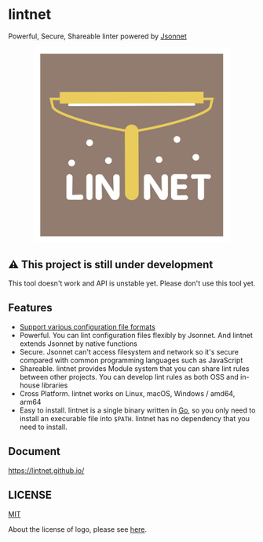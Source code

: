 # lintnet

Powerful, Secure, Shareable linter powered by [Jsonnet](https://jsonnet.org/)

<p align="center" width="100%">
  <picture>
    <source media="(prefers-color-scheme: dark)" srcset="https://raw.githubusercontent.com/lintnet/logo/main/images/lintnet.png">
    <img src="https://raw.githubusercontent.com/lintnet/logo/main/images/lintnet.png" alt="logo" width="400">
  </picture>
</p>

## :warning: This project is still under development

This tool doesn't work and API is unstable yet.
Please don't use this tool yet.

## Features

- [Support various configuration file formats](https://lintnet.github.io/docs/supported-data-format)
- Powerful. You can lint configuration files flexibly by Jsonnet. And lintnet extends Jsonnet by native functions
- Secure. Jsonnet can't access filesystem and network so it's secure compared with common programming languages such as JavaScript
- Shareable. lintnet provides Module system that you can share lint rules between other projects. You can develop lint rules as both OSS and in-house libraries
- Cross Platform. lintnet works on Linux, macOS, Windows / amd64, arm64
- Easy to install. lintnet is a single binary written in [Go](https://go.dev/), so you only need to install an execurable file into `$PATH`. lintnet has no dependency that you need to install.

## Document

https://lintnet.github.io/

## LICENSE

[MIT](LICENSE)

About the license of logo, please see [here](https://github.com/lintnet/logo).
